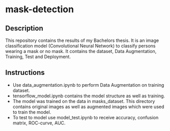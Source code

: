 # mask-detection

## Description
This repository contains the results of my Bachelors thesis. It is an image classification model (Convolutional Neural Network) to classify persons wearing a mask or no mask.
It contains the dataset, Data Augmentation, Training, Test and Deployment. 

## Instructions
- Use data_augmentation.ipynb to perform Data Augmentation on training dataset.
- tensorflow_model.ipynb contains the model structure as well as training.
- The model was trained on the data in masks_dataset. This directory contains original images as well as augmented images which were used to train the model.
- To test to model use model_test.ipynb to receive accuracy, confusion matrix, ROC-curve, AUC.